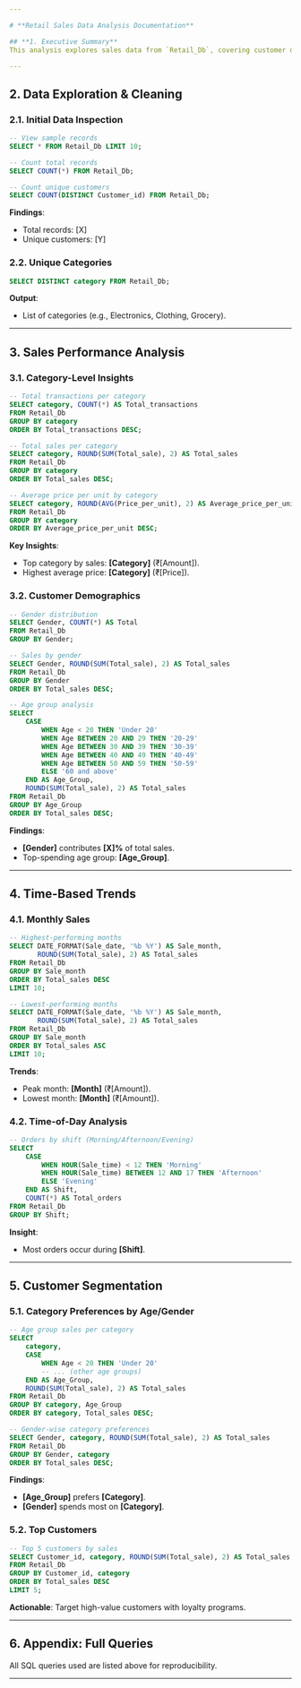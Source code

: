 ```yaml
---

# **Retail Sales Data Analysis Documentation**  

## **1. Executive Summary**  
This analysis explores sales data from `Retail_Db`, covering customer demographics, transaction trends, category performance, and time-based sales patterns. Key findings include top-selling categories, gender-based purchasing behavior, and peak sales periods.

---
```


## **2. Data Exploration & Cleaning**  

### **2.1. Initial Data Inspection**  
```sql
-- View sample records
SELECT * FROM Retail_Db LIMIT 10;

-- Count total records
SELECT COUNT(*) FROM Retail_Db;

-- Count unique customers
SELECT COUNT(DISTINCT Customer_id) FROM Retail_Db;
```
**Findings**:  
- Total records: [X]  
- Unique customers: [Y]  

### **2.2. Unique Categories**  
```sql
SELECT DISTINCT category FROM Retail_Db;
```
**Output**:  
- List of categories (e.g., Electronics, Clothing, Grocery).  

---

## **3. Sales Performance Analysis**  

### **3.1. Category-Level Insights**  
```sql
-- Total transactions per category
SELECT category, COUNT(*) AS Total_transactions 
FROM Retail_Db 
GROUP BY category 
ORDER BY Total_transactions DESC;

-- Total sales per category
SELECT category, ROUND(SUM(Total_sale), 2) AS Total_sales 
FROM Retail_Db 
GROUP BY category 
ORDER BY Total_sales DESC;

-- Average price per unit by category
SELECT category, ROUND(AVG(Price_per_unit), 2) AS Average_price_per_unit 
FROM Retail_Db 
GROUP BY category 
ORDER BY Average_price_per_unit DESC;
```
**Key Insights**:  
- Top category by sales: **[Category]** (₹[Amount]).  
- Highest average price: **[Category]** (₹[Price]).  

### **3.2. Customer Demographics**  
```sql
-- Gender distribution
SELECT Gender, COUNT(*) AS Total 
FROM Retail_Db 
GROUP BY Gender;

-- Sales by gender
SELECT Gender, ROUND(SUM(Total_sale), 2) AS Total_sales 
FROM Retail_Db 
GROUP BY Gender 
ORDER BY Total_sales DESC;

-- Age group analysis
SELECT 
    CASE
        WHEN Age < 20 THEN 'Under 20'
        WHEN Age BETWEEN 20 AND 29 THEN '20-29'
        WHEN Age BETWEEN 30 AND 39 THEN '30-39'
        WHEN Age BETWEEN 40 AND 49 THEN '40-49'
        WHEN Age BETWEEN 50 AND 59 THEN '50-59'
        ELSE '60 and above'
    END AS Age_Group,
    ROUND(SUM(Total_sale), 2) AS Total_sales
FROM Retail_Db
GROUP BY Age_Group
ORDER BY Total_sales DESC;
```
**Findings**:  
- **[Gender]** contributes **[X]%** of total sales.  
- Top-spending age group: **[Age_Group]**.  

---

## **4. Time-Based Trends**  

### **4.1. Monthly Sales**  
```sql
-- Highest-performing months
SELECT DATE_FORMAT(Sale_date, '%b %Y') AS Sale_month, 
       ROUND(SUM(Total_sale), 2) AS Total_sales
FROM Retail_Db
GROUP BY Sale_month
ORDER BY Total_sales DESC
LIMIT 10;

-- Lowest-performing months
SELECT DATE_FORMAT(Sale_date, '%b %Y') AS Sale_month, 
       ROUND(SUM(Total_sale), 2) AS Total_sales
FROM Retail_Db
GROUP BY Sale_month
ORDER BY Total_sales ASC
LIMIT 10;
```
**Trends**:  
- Peak month: **[Month]** (₹[Amount]).  
- Lowest month: **[Month]** (₹[Amount]).  

### **4.2. Time-of-Day Analysis**  
```sql
-- Orders by shift (Morning/Afternoon/Evening)
SELECT
    CASE
        WHEN HOUR(Sale_time) < 12 THEN 'Morning'
        WHEN HOUR(Sale_time) BETWEEN 12 AND 17 THEN 'Afternoon'
        ELSE 'Evening'
    END AS Shift,
    COUNT(*) AS Total_orders
FROM Retail_Db
GROUP BY Shift;
```
**Insight**:  
- Most orders occur during **[Shift]**.  

---

## **5. Customer Segmentation**  

### **5.1. Category Preferences by Age/Gender**  
```sql
-- Age group sales per category
SELECT 
    category,
    CASE
        WHEN Age < 20 THEN 'Under 20'
        -- ... (other age groups)
    END AS Age_Group,
    ROUND(SUM(Total_sale), 2) AS Total_sales
FROM Retail_Db
GROUP BY category, Age_Group
ORDER BY category, Total_sales DESC;

-- Gender-wise category preferences
SELECT Gender, category, ROUND(SUM(Total_sale), 2) AS Total_sales
FROM Retail_Db
GROUP BY Gender, category
ORDER BY Total_sales DESC;
```
**Findings**:  
- **[Age_Group]** prefers **[Category]**.  
- **[Gender]** spends most on **[Category]**.  

### **5.2. Top Customers**  
```sql
-- Top 5 customers by sales
SELECT Customer_id, category, ROUND(SUM(Total_sale), 2) AS Total_sales
FROM Retail_Db
GROUP BY Customer_id, category
ORDER BY Total_sales DESC
LIMIT 5;
```
**Actionable**: Target high-value customers with loyalty programs.  

---

## **6. Appendix: Full Queries**  
All SQL queries used are listed above for reproducibility.  

---

